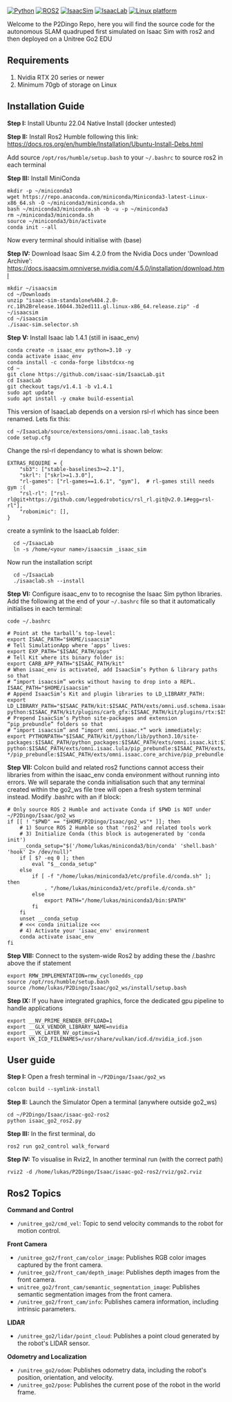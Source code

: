 [![Python](https://img.shields.io/badge/python-3.10-blue.svg)](https://docs.python.org/3/whatsnew/3.10.html)
[![ROS2](https://img.shields.io/badge/ROS2-Humble-orange.svg)](https://docs.ros.org/en/humble/index.html)
[![IsaacSim](https://img.shields.io/badge/IsaacSim-4.2.0-red.svg)](https://docs.omniverse.nvidia.com/isaacsim/latest/overview.html)
[![IsaacLab](https://img.shields.io/badge/IsaacLab-1.4.1-purple.svg)](https://docs.omniverse.nvidia.com/isaacsim/latest/overview.html)
[![Linux platform](https://img.shields.io/badge/platform-Ubuntu--22.04-green.svg)](https://releases.ubuntu.com/22.04/)

Welcome to the P2Dingo Repo, here you will find the source code for the autonomous SLAM quadruped first simulated on Isaac Sim with ros2 and then deployed on a Unitree Go2 EDU

## Requirements
1. Nvidia RTX 20 series or newer
2. Minimum 70gb of storage on Linux

## Installation Guide

**Step I:** Install Ubuntu 22.04 Native Install (docker untested)

**Step II:** Install Ros2 Humble following this link: https://docs.ros.org/en/humble/Installation/Ubuntu-Install-Debs.html

Add source `/opt/ros/humble/setup.bash` to your `~/.bashrc` to source ros2 in each terminal

**Step III:** Install MiniConda
```
mkdir -p ~/miniconda3
wget https://repo.anaconda.com/miniconda/Miniconda3-latest-Linux-x86_64.sh -O ~/miniconda3/miniconda.sh
bash ~/miniconda3/miniconda.sh -b -u -p ~/miniconda3
rm ~/miniconda3/miniconda.sh
source ~/miniconda3/bin/activate
conda init --all
```

Now every terminal should initialise with (base)

**Step IV:**  Download Isaac Sim 4.2.0 from the Nvidia Docs under 'Download Archive': https://docs.isaacsim.omniverse.nvidia.com/4.5.0/installation/download.html
```
mkdir ~/isaacsim
cd ~/Downloads
unzip "isaac-sim-standalone%404.2.0-rc.18%2Brelease.16044.3b2ed111.gl.linux-x86_64.release.zip" -d ~/isaacsim
cd ~/isaacsim
./isaac-sim.selector.sh
```

**Step V:** Install Isaac lab 1.4.1 (still in isaac_env)
```
conda create -n isaac_env python=3.10 -y
conda activate isaac_env
conda install -c conda-forge libstdcxx-ng
cd ~
git clone https://github.com/isaac-sim/IsaacLab.git
cd IsaacLab
git checkout tags/v1.4.1 -b v1.4.1
sudo apt update
sudo apt install -y cmake build-essential
```
  This version of IsaacLab depends on a version rsl-rl which has since been renamed. Lets fix this:
```
cd ~/IsaacLab/source/extensions/omni.isaac.lab_tasks
code setup.cfg
```
  Change the rsl-rl dependancy to what is shown below:
```
EXTRAS_REQUIRE = {
    "sb3": ["stable-baselines3>=2.1"],
    "skrl": ["skrl>=1.3.0"],
    "rl-games": ["rl-games==1.6.1", "gym"],  # rl-games still needs gym :(
    "rsl-rl": ["rsl-rl@git+https://github.com/leggedrobotics/rsl_rl.git@v2.0.1#egg=rsl-rl"],
    "robomimic": [],
}
```
create a symlink to the IsaacLab folder: 
```
  cd ~/IsaacLab
  ln -s /home/<your name>/isaacsim _isaac_sim
```
Now run the installation script
```
  cd ~/IsaacLab
  ./isaaclab.sh --install
```

**Step VI:**  Configure isaac_env to to recognise the Isaac Sim python libraries. Add the following at the end of your `~/.bashrc` file so that it automatically initialises in each terminal:
```
code ~/.bashrc
```
```
# Point at the tarball’s top‐level:
export ISAAC_PATH="$HOME/isaacsim"
# Tell SimulationApp where ‘apps’ lives:
export EXP_PATH="$ISAAC_PATH/apps"
# Tell Kit where its binary folder is:
export CARB_APP_PATH="$ISAAC_PATH/kit"
# When isaac_env is activated, add IsaacSim’s Python & library paths so that
# “import isaacsim” works without having to drop into a REPL.
ISAAC_PATH="$HOME/isaacsim"
# Append IsaacSim’s Kit and plugin libraries to LD_LIBRARY_PATH:
export LD_LIBRARY_PATH="$ISAAC_PATH/kit:$ISAAC_PATH/exts/omni.usd.schema.isaac/plugins/IsaacSensorSchema/lib:$ISAAC_PATH/exts/omni.usd.schema.isaac/plugins/RangeSensorSchema/lib:$ISAAC_PATH/exts/omni.isaac.lula/pip_prebundle:$ISAAC_PATH/exts/omni.exporter.urdf/pip_prebundle:$ISAAC_PATH/kit:$ISAAC_PATH/kit/kernel/plugins:$ISAAC_PATH/kit/libs/iray:$ISAAC_PATH/kit/plugins:$ISAAC_PATH/kit/plugins/bindings-python:$ISAAC_PATH/kit/plugins/carb_gfx:$ISAAC_PATH/kit/plugins/rtx:$ISAAC_PATH/kit/plugins/gpu.foundation:$LD_LIBRARY_PATH"
# Prepend IsaacSim’s Python site-packages and extension “pip_prebundle” folders so that
# “import isaacsim” and “import omni.isaac.*” work immediately:
export PYTHONPATH="$ISAAC_PATH/kit/python/lib/python3.10/site-packages:$ISAAC_PATH/python_packages:$ISAAC_PATH/exts/omni.isaac.kit:$ISAAC_PATH/kit/kernel/py:$ISAAC_PATH/kit/plugins/bindings-python:$ISAAC_PATH/exts/omni.isaac.lula/pip_prebundle:$ISAAC_PATH/exts/omni.exporter.urdf/pip_prebundle:$ISAAC_PATH/extscache/omni.kit.pip_archive-*/pip_prebundle:$ISAAC_PATH/exts/omni.isaac.core_archive/pip_prebundle:$ISAAC_PATH/exts/omni.isaac.ml_archive/pip_prebundle:$ISAAC_PATH/exts/omni.pip.compute/pip_prebundle:$ISAAC_PATH/exts/omni.pip.cloud/pip_prebundle:$PYTHONPATH"
```

**Step VII:**  Colcon build and related ros2 functions cannot access their libraries from within the isaac_env conda environment without running into errors. We will separate the conda initialisation such that any terminal created within the go2_ws file tree will open a fresh system terminal instead. Modify .bashrc with an if block:
```
# Only source ROS 2 Humble and activate Conda if $PWD is NOT under ~/P2Dingo/Isaac/go2_ws
if [[ ! "$PWD" == "$HOME/P2Dingo/Isaac/go2_ws"* ]]; then
    # 1) Source ROS 2 Humble so that 'ros2' and related tools work
    # 3) Initialize Conda (this block is autogenerated by 'conda init')
    __conda_setup="$('/home/lukas/miniconda3/bin/conda' 'shell.bash' 'hook' 2> /dev/null)"
    if [ $? -eq 0 ]; then
        eval "$__conda_setup"
    else
        if [ -f "/home/lukas/miniconda3/etc/profile.d/conda.sh" ]; then
            . "/home/lukas/miniconda3/etc/profile.d/conda.sh"
        else
            export PATH="/home/lukas/miniconda3/bin:$PATH"
        fi
    fi
    unset __conda_setup
    # <<< conda initialize <<<
    # 4) Activate your 'isaac_env' environment
    conda activate isaac_env
fi
```

**Step VIII:**  Connect to the system-wide Ros2 by adding these the /.bashrc above the if statement
```
export RMW_IMPLEMENTATION=rmw_cyclonedds_cpp
source /opt/ros/humble/setup.bash
source /home/lukas/P2Dingo/Isaac/go2_ws/install/setup.bash
```

**Step IX:**  If you have integrated graphics, force the dedicated gpu pipeline to handle applications
```
export __NV_PRIME_RENDER_OFFLOAD=1
export __GLX_VENDOR_LIBRARY_NAME=nvidia
export __VK_LAYER_NV_optimus=1
export VK_ICD_FILENAMES=/usr/share/vulkan/icd.d/nvidia_icd.json
```

## User guide

**Step I:** Open a fresh terminal in `~/P2Dingo/Isaac/go2_ws`
```
colcon build --symlink-install
```

**Step II:** Launch the Simulator
Open a terminal (anywhere outside go2_ws)
```
cd ~/P2Dingo/Isaac/isaac-go2-ros2
python isaac_go2_ros2.py
```

**Step III:** In the first terminal, do
```
ros2 run go2_control walk_forward
```

**Step IV:** To visualise in Rviz2, In another terminal run (with the correct path)
```
rviz2 -d /home/lukas/P2Dingo/Isaac/isaac-go2-ros2/rviz/go2.rviz
```


## Ros2 Topics

**Command and Control**  
- `/unitree_go2/cmd_vel`:  Topic to send velocity commands to the robot for motion control.

**Front Camera**  
- `/unitree_go2/front_cam/color_image`: Publishes RGB color images captured by the front camera.
- `/unitree_go2/front_cam/depth_image`: Publishes depth images from the front camera.
- `unitree_go2/front_cam/semantic_segmentation_image`: Publishes semantic segmentation images from the front camera.
- `/unitree_go2/front_cam/info`: Publishes camera information, including intrinsic parameters.

**LIDAR**  
- `/unitree_go2/lidar/point_cloud`:  Publishes a point cloud generated by the robot's LIDAR sensor.

**Odometry and Localization**  
- `/unitree_go2/odom`:  Publishes odometry data, including the robot's position, orientation, and velocity.
- `/unitree_go2/pose`:  Publishes the current pose of the robot in the world frame.

